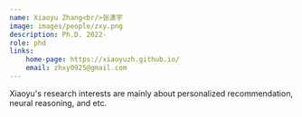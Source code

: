 ```yaml
---
name: Xiaoyu Zhang<br/>张潇宇
image: images/people/zxy.png
description: Ph.D. 2022-
role: phd 
links: 
    home-page: https://xiaoyuzh.github.io/ 
    email: zhxy0925@gmail.com
---
```


Xiaoyu's research interests are mainly about personalized recommendation, neural reasoning, and etc.